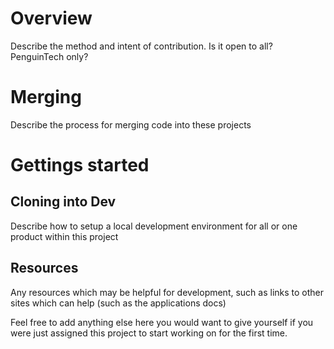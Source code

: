 # Overview
Describe the method and intent of contribution. Is it open to all? PenguinTech only?

# Merging
Describe the process for merging code into these projects


# Gettings started
## Cloning into Dev
Describe how to setup a local development environment for all or one product within this project

## Resources
Any resources which may be helpful for development, such as links to other sites which can help (such as the applications docs)


Feel free to add anything else here you would want to give yourself if you were just assigned this project to start working on for the first time.
